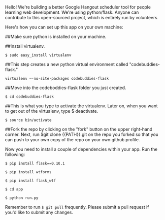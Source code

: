Hello! We're building a better Google Hangout scheduler tool for people learning web development. We're using python/flask. Anyone can contribute to this open-sourced project, which is entirely run by volunteers.  

Here's how you can set up this app on your own machine:

##Make sure python is installed on your machine.

##Install virtualenv. 
```
$ sudo easy_install virtualenv
```

##This step creates a new python virtual environment called "codebuddies-flask."
```
virtualenv —-no-site-packages codebuddies-flask
```

##Move into the codeboddies-flask folder you just created. 
```
$ cd codebuddies-flask
```

##This is what you type to activate the virtualenv. Later on, when you want to get out of the virtualenv, type $ deactivate.
```
$ source bin/activate
```

##Fork the repo by clicking on the "fork" button on the upper right-hand corner. Next, run $git clone {{PATH}}.git on the repo you forked so that you can push to your own copy of the repo on your own github profile.

Now you need to install a couple of dependencies within your app. Run the following: 

```
$ pip install flask==0.10.1

$ pip install wtforms

$ pip install flask_wtf

$ cd app

$ python run.py
```

Remember to run ```$ git pull``` frequently. Please submit a pull request if you'd like to submit any changes.
